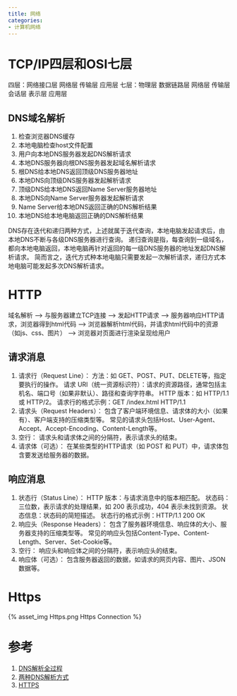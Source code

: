 ```yaml
---
title: 网络
categories: 
- 计算机网络
---
```


# TCP/IP四层和OSI七层
四层：网络接口层 网络层 传输层 应用层
七层：物理层 数据链路层 网络层 传输层 会话层 表示层 应用层

## DNS域名解析
1. 检查浏览器DNS缓存
2. 本地电脑检查host文件配置
3. 用户向本地DNS服务器发起DNS解析请求
4. 本地DNS服务器向根DNS服务器发起域名解析请求
5. 根DNS给本地DNS返回顶级DNS服务器地址
6. 本地DNS向顶级DNS服务器发起解析请求
7. 顶级DNS给本地DNS返回Name Server服务器地址
8. 本地DNS向Name Server服务器发起解析请求
9. Name Server给本地DNS返回正确的DNS解析结果
10. 本地DNS给本地电脑返回正确的DNS解析结果

DNS存在迭代和递归两种方式，上述就属于迭代查询，本地电脑发起请求后，由本地DNS不断与各级DNS服务器进行查询。
递归查询是指，每查询到一级域名，都向本地电脑返回，本地电脑再针对返回的每一级DNS服务器的地址发起DNS解析请求。
简而言之，迭代方式种本地电脑只需要发起一次解析请求，递归方式本地电脑可能发起多次DNS解析请求。

# HTTP
域名解析 —> 与服务器建立TCP连接 —> 发起HTTP请求 —> 服务器响应HTTP请求，浏览器得到html代码 —> 浏览器解析html代码，并请求html代码中的资源（如js、css、图片） —> 浏览器对页面进行渲染呈现给用户

## 请求消息
1. 请求行（Request Line）：
    方法：如 GET、POST、PUT、DELETE等，指定要执行的操作。
    请求 URI（统一资源标识符）：请求的资源路径，通常包括主机名、端口号（如果非默认）、路径和查询字符串。
    HTTP 版本：如 HTTP/1.1 或 HTTP/2。
    请求行的格式示例：GET /index.html HTTP/1.1
2. 请求头（Request Headers）：
    包含了客户端环境信息、请求体的大小（如果有）、客户端支持的压缩类型等。
    常见的请求头包括Host、User-Agent、Accept、Accept-Encoding、Content-Length等。
3. 空行：
    请求头和请求体之间的分隔符，表示请求头的结束。
4. 请求体（可选）：
    在某些类型的HTTP请求（如 POST 和 PUT）中，请求体包含要发送给服务器的数据。

## 响应消息
1. 状态行（Status Line）：
    HTTP 版本：与请求消息中的版本相匹配。
    状态码：三位数，表示请求的处理结果，如 200 表示成功，404 表示未找到资源。
    状态信息：状态码的简短描述。
    状态行的格式示例：HTTP/1.1 200 OK
2. 响应头（Response Headers）：
    包含了服务器环境信息、响应体的大小、服务器支持的压缩类型等。
    常见的响应头包括Content-Type、Content-Length、Server、Set-Cookie等。
3. 空行：
    响应头和响应体之间的分隔符，表示响应头的结束。
4. 响应体（可选）：
    包含服务器返回的数据，如请求的网页内容、图片、JSON数据等。

# Https

{% asset_img Https.png Https Connection %}


# 参考
1. [DNS解析全过程](https://blog.csdn.net/bangshao1989/article/details/121913780)
2. [两种DNS解析方式](https://wenku.csdn.net/answer/76d3230357ff42e6a5aa4ef759f507c2#)
3. [HTTPS](https://segmentfault.com/a/1190000021494676)

